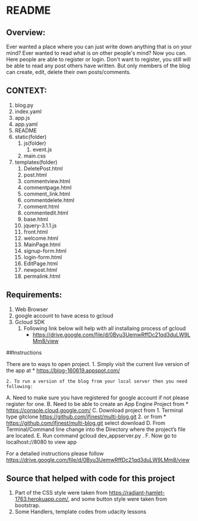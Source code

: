 # README

## Overview:
	
Ever wanted a place where you can just write down anything that is on your mind? Ever wanted to read what is on other people's mind? Now you can. Here people are able to register or login. Don't want to register, you still will be able to read any post others have written. But only members of the blog can create, edit, delete their own posts/comments.

## CONTEXT:
1. blog.py
2. index.yaml
3. app.js
4. app.yaml
5. README
6. static(folder)
    1. js(folder)
        1. event.js
    2. main.css
7. templates(folder)
    1. DeletePost.html
    2. post.html
    3. commentview.html
    4. commentpage.html
    5. comment_link.html
    6. commentdelete.html
    7. comment.html
    8. commentedit.html
    9. base.html
    10. jquery-3.1.1.js
    11. front.html
    12. welcome.html
    13. MainPage.html
    14. signup-form.html
    15. login-form.html
    16. EditPage.html
    17. newpost.html
    18. permalink.html

## Requirements:
1. Web Browser
2. google account to have acess to gcloud
3. Gcloud SDK
    1. Following link below will help with all installaing process of gcloud
        * https://drive.google.com/file/d/0Byu3UemwRffDc21qd3duLW9LMm8/view

##Instructions

There are to ways to open project. 
	1. Simply visit the current live version of the app at 
        * https://blog-160619.appspot.com/

	2. To run a version of the blog from your local server then you need following:

A. Need to make sure you have registered for google account if not please register for one.
B. Need to be able to create an App Engine Project from 
    * https://console.cloud.google.com/
C. Download project from
    1. Terminal type gitclone https://github.com/jfinest/multi-blog.git
    2. or from * https://github.com/jfinest/multi-blog.git select download
D. From Terminal/Command line change into the Directory where the project’s file are located.
E. Run command gcloud dev_appserver.py .
F. Now go to localhost://8080 to view app

For a detailed instructions please follow https://drive.google.com/file/d/0Byu3UemwRffDc21qd3duLW9LMm8/view 

## Source that helped with code for this project
1. Part of the CSS style were taken from https://radiant-hamlet-1763.herokuapp.com/, and some button style were taken from bootstrap. 
2. Some Handlers, template codes from udacity lessons